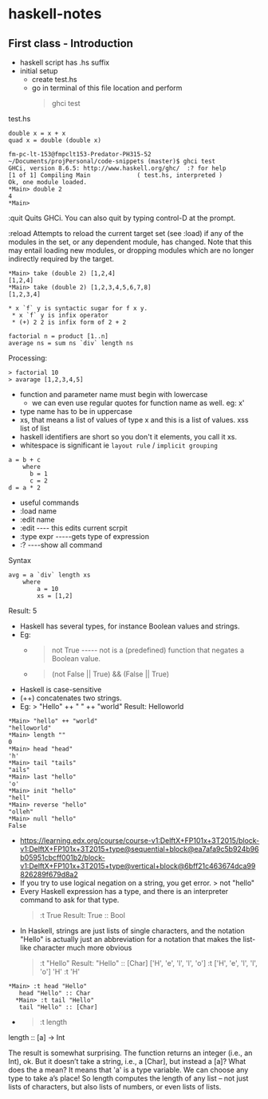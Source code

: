 # haskell-notes

## First class - Introduction 

* haskell script has .hs suffix
* initial setup
  * create test.hs
  * go in terminal of this file location and perform 
    > ghci test

test.hs
```
double x = x + x
quad x = double (double x)
```

```
fm-pc-lt-153@fmpclt153-Predator-PH315-52 ~/Documents/projPersonal/code-snippets (master)$ ghci test
GHCi, version 8.6.5: http://www.haskell.org/ghc/  :? for help
[1 of 1] Compiling Main             ( test.hs, interpreted )
Ok, one module loaded.
*Main> double 2
4
*Main> 
```
:quit
Quits GHCi. You can also quit by typing control-D at the prompt.

:reload
Attempts to reload the current target set (see :load) if any of the modules in the set, or any dependent module, has changed. Note that this may entail loading new modules, or dropping modules which are no longer indirectly required by the target.

```
*Main> take (double 2) [1,2,4]
[1,2,4]
*Main> take (double 2) [1,2,3,4,5,6,7,8]
[1,2,3,4]
```
```
* x `f` y is syntactic sugar for f x y. 
 * x `f` y is infix operator
 * (+) 2 2 is infix form of 2 + 2
```

```
factorial n = product [1..n]
average ns = sum ns `div` length ns
```
Processing: 
``` 
> factorial 10
> avarage [1,2,3,4,5]
```

* function and parameter name must begin with lowercase
  * we can even use regular quotes for function name as well. eg: x'
* type name has to be in uppercase
* xs, that means a list of values of type x and this is a list of values. xss list of list
* haskell identifiers are short so you don't it elements, you call it xs.
* whitespace is significant ie `layout rule` / `implicit grouping`
```
a = b + c
    where 
      b = 1
      c = 2
d = a * 2
```
* useful commands
 * :load name
 * :edit name
 * :edit ---- this edits current scrpit
 * :type expr -----gets type of expression
 * :? ----show all command

Syntax
```
avg = a `div` length xs
    where 
        a = 10  
        xs = [1,2]
```
Result: 5

* Haskell has several types, for instance Boolean values and strings.
* Eg:
  * > not True ----- not is a (predefined) function that negates a Boolean value.
  * > (not False || True) && (False || True)
* Haskell is case-sensitive
*  (++) concatenates two strings.
*  Eg: > "Hello" ++ " " ++ "world" Result: Helloworld
```
*Main> "hello" ++ "world"
"helloworld"
*Main> length ""
0
*Main> head "head"
'h'
*Main> tail "tails"
"ails"
*Main> last "hello"
'o'
*Main> init "hello"
"hell"
*Main> reverse "hello"
"olleh"
*Main> null "hello"
False
```
* https://learning.edx.org/course/course-v1:DelftX+FP101x+3T2015/block-v1:DelftX+FP101x+3T2015+type@sequential+block@ea7afa9c5b924b96b05951cbcff001b2/block-v1:DelftX+FP101x+3T2015+type@vertical+block@6bff21c463674dca99826289f679d8a2
* If you try to use logical negation on a string, you get error. > not "hello"
* Every Haskell expression has a type, and there is an interpreter command to ask for that type.
  > :t True Result: True :: Bool
* In Haskell, strings are just lists of single characters, and the notation "Hello" is actually just an abbreviation for a notation that makes the list-like character much more obvious
  > :t "Hello" Result: "Hello" :: [Char]
  > ['H', 'e', 'l', 'l', 'o']
  > :t ['H', 'e', 'l', 'l', 'o']
  > 'H'
  > :t 'H'
  
```
*Main> :t head "Hello"
   head "Hello" :: Char
  *Main> :t tail "Hello"
   tail "Hello" :: [Char]
```
* > :t length

length :: [a] -> Int 

The result is somewhat surprising. The function returns an integer (i.e., an Int), ok. But it doesn’t take a string, i.e., a [Char], but instead a [a]? What does the a mean? It means that 'a' is a type variable. We can choose any type to take a’s place! So length computes the length of any list – not just lists of characters, but also lists of numbers, or even lists of lists. 

